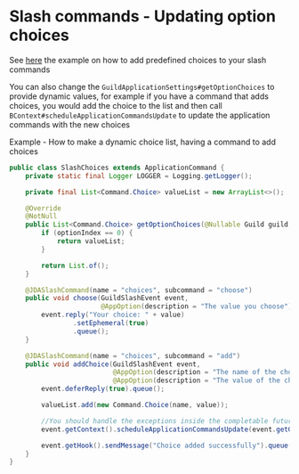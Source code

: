 # Slash commands - Updating option choices

See [here](/using-commands/Slash-commands/#examples) 
the example on how to add predefined choices to your slash commands

You can also change the `GuildApplicationSettings#getOptionChoices` to provide dynamic values, 
for example if you have a command that adds choices,
you would add the choice to the list and then call 
`BContext#scheduleApplicationCommandsUpdate` to update the application commands with the new choices

Example - How to make a dynamic choice list, having a command to add choices

```java
public class SlashChoices extends ApplicationCommand {
	private static final Logger LOGGER = Logging.getLogger();

	private final List<Command.Choice> valueList = new ArrayList<>();

	@Override
	@NotNull
	public List<Command.Choice> getOptionChoices(@Nullable Guild guild, @NotNull CommandPath commandPath, int optionIndex) {
		if (optionIndex == 0) {
			return valueList;
		}

		return List.of();
	}

	@JDASlashCommand(name = "choices", subcommand = "choose")
	public void choose(GuildSlashEvent event,
	                   @AppOption(description = "The value you choose") String value) {
		event.reply("Your choice: " + value)
				.setEphemeral(true)
				.queue();
	}

	@JDASlashCommand(name = "choices", subcommand = "add")
	public void addChoice(GuildSlashEvent event,
	                      @AppOption(description = "The name of the choice") String name,
	                      @AppOption(description = "The value of the choice") String value) {
		event.deferReply(true).queue();

		valueList.add(new Command.Choice(name, value));

		//You should handle the exceptions inside the completable future, in case an error occurred
		event.getContext().scheduleApplicationCommandsUpdate(event.getGuild(), false, false);

		event.getHook().sendMessage("Choice added successfully").queue();
	}
}
```